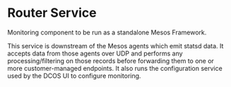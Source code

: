 # Router Service
Monitoring component to be run as a standalone Mesos Framework.

This service is downstream of the Mesos agents which emit statsd data. It accepts data from those agents over UDP and performs any processing/filtering on those records before forwarding them to one or more customer-managed endpoints. It also runs the configuration service used by the DCOS UI to configure monitoring.